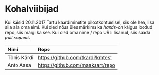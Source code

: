 # Kohalviibijad

Kui käisid 20.11.2017 Tartu kaardiminutite pilootkohtumisel, siis ole hea,
lisa siia alla oma nimi. Kui oled nõus üles märkima ka _hands-on_ käigus loodud
repo, siis märgi ka see. Kui oled oma nime / repo URLi lisanud, siis saada
_pull request_.

| Nimi                    | Repo                                               |
|:----------------------- |:-------------------------------------------------- |
| Tõnis Kärdi             | https://github.com/tkardi/kmtest                   |
| Anto Aasa               | https://github.com/maakaart/repo                   |
